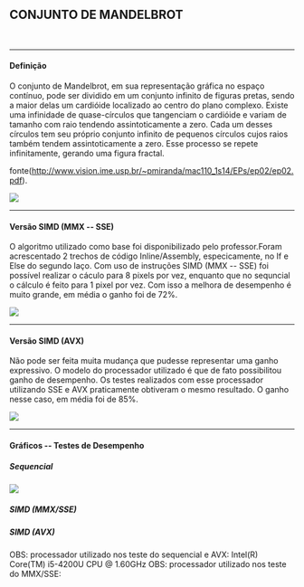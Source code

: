 <h2>CONJUNTO DE MANDELBROT</h2></br>
<hr>
<h4>Definição</h4>

O conjunto de Mandelbrot, em sua representação gráfica no espaço contínuo, pode ser dividido em um
conjunto infinito de figuras pretas, sendo a maior delas um cardióide localizado ao centro do plano
complexo. Existe uma infinidade de quase-círculos que tangenciam o cardióide e variam de tamanho com
raio tendendo assintoticamente a zero. Cada um desses círculos tem seu próprio conjunto infinito de
pequenos círculos cujos raios também tendem assintoticamente a zero. Esse processo se repete
infinitamente, gerando uma figura fractal.

fonte(http://www.vision.ime.usp.br/~pmiranda/mac110_1s14/EPs/ep02/ep02.pdf).

<img src="http://i.imgur.com/HCyni73.png"></img>

<hr>
<h4>Versão SIMD (MMX -- SSE)</h4>

O algoritmo utilizado como base foi disponibilizado pelo professor.Foram acrescentado 2 trechos de código Inline/Assembly, especicamente, no If e Else do segundo laço. Com uso de instruções SIMD (MMX -- SSE) foi possível realizar o cáculo para 8 pixels por vez, enquanto que no sequncial o cálculo é feito para 1 pixel por vez. Com isso a melhora de desempenho é muito grande, em média o ganho foi de 72%.

<img src="http://i.imgur.com/t027N6f.png"></img>

<hr>
<h4>Versão SIMD (AVX)</h4>

Não pode ser feita muita mudança que pudesse representar uma ganho expressivo. O modelo do processador utilizado é que de fato possibilitou ganho de desempenho. Os testes realizados com esse processador utilizando SSE e AVX praticamente obtiveram o mesmo resultado. O ganho nesse caso, em média foi de 85%.

<img src="http://i.imgur.com/utifTtB.png"></img>

<hr>
<h4>Gráficos -- Testes de Desempenho</h4>

<h5>Sequencial</h5>
<img src="http://i.imgur.com/Y4LCwK2.png"></img>

<h5>SIMD (MMX/SSE)</h5>

<h5>SIMD (AVX)</h5>

OBS: processador utilizado nos teste do sequencial e AVX: Intel(R) Core(TM) i5-4200U CPU @ 1.60GHz
OBS: processador utilizado nos teste do MMX/SSE: 






